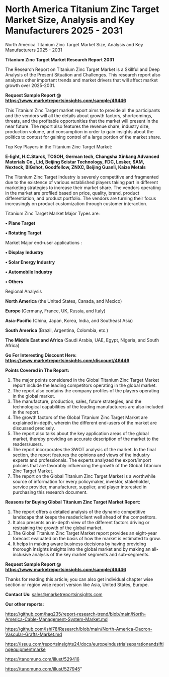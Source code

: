 # North America Titanium Zinc Target Market Size, Analysis and Key Manufacturers 2025 - 2031
North America Titanium Zinc Target Market Size, Analysis and Key Manufacturers 2025 - 2031

<strong>Titanium Zinc Target Market Research Report 2031</strong>

The Research Report on Titanium Zinc Target Market is a Skillful and Deep Analysis of the Present Situation and Challenges. This research report also analyzes other important trends and market drivers that will affect market growth over 2025-2031.

<strong>Request Sample Report @ <a href=https://www.marketreportsinsights.com/sample/46446>https://www.marketreportsinsights.com/sample/46446</a></strong>

This Titanium Zinc Target market report aims to provide all the participants and the vendors will all the details about growth factors, shortcomings, threats, and the profitable opportunities that the market will present in the near future. The report also features the revenue share, industry size, production volume, and consumption in order to gain insights about the politics to contest for gaining control of a large portion of the market share.

Top Key Players in the Titanium Zinc Target Market:

<strong>E-light, H.C.Starck, TOSOH, German tech, Changsha Xinkang Advanced Materials Co., Ltd, Beijing Scistar Technology, FDC, Lesker, SAM, Nexteck, BIGshot, Goodfellow, ZNXC, Beijing Guanli, Kaize Metals</strong>

The Titanium Zinc Target Industry is severely competitive and fragmented due to the existence of various established players taking part in different marketing strategies to increase their market share. The vendors operating in the market are profiled based on price, quality, brand, product differentiation, and product portfolio. The vendors are turning their focus increasingly on product customization through customer interaction.

Titanium Zinc Target Market Major Types are:

<strong>•  Plane Target

•  Rotating Target</strong>

Market Major end-user applications :

<strong>•  Display Industry

•  Solar Energy Industry

•  Automobile Industry

•  Others</strong>

Regional Analysis

</u><strong><b>North America</b></strong> (the United States, Canada, and Mexico)

<strong><b>Europe </b></strong>(Germany, France, UK, Russia, and Italy)

<strong><b>Asia-Pacific</b></strong> (China, Japan, Korea, India, and Southeast Asia)

<strong><b>South America</b></strong> (Brazil, Argentina, Colombia, etc.)

<strong><b>The Middle East and Africa</b></strong> (Saudi Arabia, UAE, Egypt, Nigeria, and South Africa)

<strong>Go For Interesting Discount Here: <a href=https://www.marketreportsinsights.com/discount/46446>https://www.marketreportsinsights.com/discount/46446</a></strong>

<strong>Points Covered in The Report:</strong>
<ol>
  <li>The major points considered in the Global Titanium Zinc Target Market report include the leading competitors operating in the global market.</li>
  <li>The report also contains the company profiles of the players operating in the global market.</li>
  <li>The manufacture, production, sales, future strategies, and the technological capabilities of the leading manufacturers are also included in the report.</li>
  <li>The growth factors of the Global Titanium Zinc Target Market are explained in-depth, wherein the different end-users of the market are discussed precisely.</li>
  <li>The report also talks about the key application areas of the global market, thereby providing an accurate description of the market to the readers/users.</li>
  <li>The report incorporates the SWOT analysis of the market. In the final section, the report features the opinions and views of the industry experts and professionals. The experts analyzed the export/import policies that are favorably influencing the growth of the Global Titanium Zinc Target Market.</li>
  <li>The report on the Global Titanium Zinc Target Market is a worthwhile source of information for every policymaker, investor, stakeholder, service provider, manufacturer, supplier, and player interested in purchasing this research document.</li>
</ol>
<strong>Reasons for Buying Global Titanium Zinc Target Market Report:</strong>

<ol>
  <li>The report offers a detailed analysis of the dynamic competitive landscape that keeps the reader/client well ahead of the competitors.</li>
  <li>It also presents an in-depth view of the different factors driving or restraining the growth of the global market.</li>
  <li>The Global Titanium Zinc Target Market report provides an eight-year forecast evaluated on the basis of how the market is estimated to grow.</li>
  <li>It helps in making aware business decisions by having providing thorough insights insights into the global market and by making an all-inclusive analysis of the key market segments and sub-segments.</li>
</ol>
<strong>Request Sample Report @ <a href=https://www.marketreportsinsights.com/sample/46446>https://www.marketreportsinsights.com/sample/46446</a></strong>


Thanks for reading this article; you can also get individual chapter wise section or region wise report version like Asia, United States, Europe.

<strong>Contact Us:</strong>
sales@marketreportsinsights.com

<strong>Our other reports:</strong>

<a href=https://github.com/haq235/report-research-trend/blob/main/North-America-Cable-Management-System-Market.md>https://github.com/haq235/report-research-trend/blob/main/North-America-Cable-Management-System-Market.md</a>

<a href=https://github.com/Ishi78/Research/blob/main/North-America-Dacron-Vascular-Grafts-Market.md>https://github.com/Ishi78/Research/blob/main/North-America-Dacron-Vascular-Grafts-Market.md</a>

<a href=https://issuu.com/reportsinsights24/docs/europeindustrialseparationandsiftingequipmentmarke>https://issuu.com/reportsinsights24/docs/europeindustrialseparationandsiftingequipmentmarke</a>

<a href=https://tanomuno.com/illust/529416>https://tanomuno.com/illust/529416</a>

<a href=https://tanomuno.com/illust/527945>https://tanomuno.com/illust/527945</a>"
